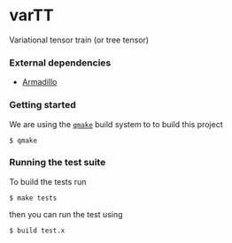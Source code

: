 # varTT

Variational tensor train (or tree tensor)

### External dependencies

- [Armadillo](https://gitlab.com/conradsnicta/armadillo-code)

### Getting started

We are using the [`qmake`](http://doc.qt.io/archives/qt-4.8/qmake-manual.html) build system to to build this project

```
$ qmake
```

### Running the test suite

To build the tests run

```
$ make tests
```

then you can run the test using

```
$ build test.x
```
